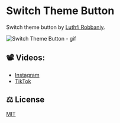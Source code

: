# Switch Theme Button

Switch theme button by [Luthfi Robbaniy](https://www.instagram.com/luthfirobbaniy/).

![Switch Theme Button - gif](https://github.com/user-attachments/assets/900462b8-009f-49cf-87b9-6d8ca9db4a22)

## 📽 Videos:

- [Instagram](https://www.instagram.com/p/DJbXyH-CXxp/)
- [TikTok](https://www.tiktok.com/@luthfirobbaniy/video/7509367503466941713)

## ⚖ License

[MIT](https://github.com/luthfirobbaniy/switch-theme-button/blob/main/LICENSE)
